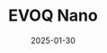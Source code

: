 ---  
layout: startup_page  
title: "EVOQ Nano"  
id: "evoqnano.com"  
permalink: "/evoqnanoevoqnano.com01302025/"  
website: "https://evoqnano.com/"  
funding_round: "Strategic Investment"  
funding_amount: ""  
investors: "Tony Robbins"  
about: "EV&#x14C;Q Nano is a nanoscience company developing novel nanoparticles for life, material, and textile science industries. Their platform focuses on antimicrobial solutions, including therapeutic applications, medical device integration, and sustainable treatments for textiles and surfaces. The company's technology aims to combat antibiotic-resistant bacteria and address global health challenges."  
markets: "Healthtech, Materials Science, Textiles"  
hq: "Salt Lake City, Utah, United States"  
founded_year: ""  
linkedin: "https://www.linkedin.com/company/evoq-mm/"  
twitter: "https://x.com/evoqnano"  
instagram: ""  
facebook: ""  
crunchbase: ""  
pitchbook: "https://pitchbook.com/profiles/company/495068-05"  

date_display: "30-Jan-2025"  
date: "2025-01-30"

# SEO Optimization  
meta_title: "EVOQ Nano - Strategic Investment"  
meta_description: "EVOQ Nano, EV&#x14C;Q Nano is a nanoscience company developing novel nanoparticles for life, material, and textile science industries. Their platform focuses on ..."  
meta_keywords: "EVOQ Nano, Healthtech, Materials Science, Textiles, Strategic Investment funding"  
canonical_url: "https://startup.projectstartups.com/evoqnanoevoqnano.com01302025/"  
---